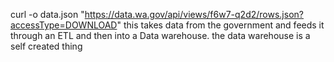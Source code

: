 curl -o data.json "https://data.wa.gov/api/views/f6w7-q2d2/rows.json?accessType=DOWNLOAD"
 this takes data from the government and feeds it through an ETL and then into a Data warehouse.
 the data warehouse is a self created thing
